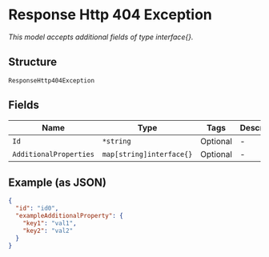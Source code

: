 
# Response Http 404 Exception

*This model accepts additional fields of type interface{}.*

## Structure

`ResponseHttp404Exception`

## Fields

| Name | Type | Tags | Description |
|  --- | --- | --- | --- |
| `Id` | `*string` | Optional | - |
| `AdditionalProperties` | `map[string]interface{}` | Optional | - |

## Example (as JSON)

```json
{
  "id": "id0",
  "exampleAdditionalProperty": {
    "key1": "val1",
    "key2": "val2"
  }
}
```

